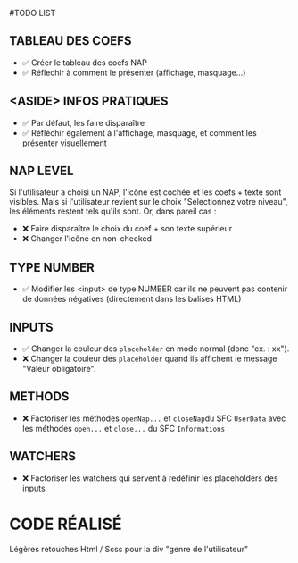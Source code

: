 #TODO LIST

## TABLEAU DES COEFS
- ✅ Créer le tableau des coefs NAP
- ✅ Réflechir à comment le présenter (affichage, masquage...)

## \<ASIDE\> INFOS PRATIQUES
- ✅ Par défaut, les faire disparaître
- ✅ Réfléchir également à l'affichage, masquage, et comment les présenter visuellement

## NAP LEVEL
Si l'utilisateur a choisi un NAP, l'icône est cochée et les coefs + texte sont visibles. Mais si l'utilisateur revient sur le choix "Sélectionnez votre niveau", les éléments restent tels qu'ils sont. Or, dans pareil cas :
- ❌ Faire disparaître le choix du coef + son texte supérieur
- ❌ Changer l'icône en non-checked

## TYPE NUMBER
- ✅ Modifier les \<input> de type NUMBER car ils ne peuvent pas contenir de données négatives (directement dans les balises HTML)

## INPUTS
- ✅ Changer la couleur des `placeholder` en mode normal (donc "ex. : xx").
- ❌ Changer la couleur des `placeholder` quand ils affichent le message "Valeur obligatoire".


## METHODS
- ❌ Factoriser les méthodes `openNap...` et `closeNap`du SFC `UserData` avec les méthodes `open...` et `close...` du SFC `Informations`

## WATCHERS
- ❌ Factoriser les watchers qui servent à redéfinir les placeholders des inputs


# CODE RÉALISÉ

Légères retouches Html / Scss pour la div "genre de l'utilisateur"